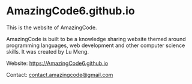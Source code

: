 # AmazingCode6.github.io
This is the website of AmazingCode.

AmazingCode is built to be a knowledge sharing website themed around programming languages, web development and other computer science skills. It was created by Lu Meng.

Website: https://AmazingCode6.github.io

Contact: contact.amazingcode@gmail.com
